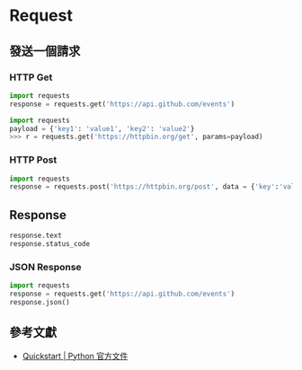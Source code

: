# Request

## 發送一個請求

### HTTP Get

```py
import requests
response = requests.get('https://api.github.com/events')
```

```py
import requests
payload = {'key1': 'value1', 'key2': 'value2'}
>>> r = requests.get('https://httpbin.org/get', params=payload)
```

### HTTP Post

```py
import requests
response = requests.post('https://httpbin.org/post', data = {'key':'value'})
```

## Response

```py
response.text
response.status_code
```

### JSON Response

```py
import requests
response = requests.get('https://api.github.com/events')
response.json()
```

## 參考文獻

- [Quickstart | Python 官方文件](https://docs.python-requests.org/en/master/user/quickstart/)
